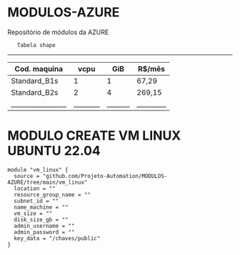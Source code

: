# MODULOS-AZURE
Repositório de módulos da AZURE

       Tabela shape
 ______________________________________________
 |  Cod. maquina   |  vcpu  |  GiB  |  R$/mês |
 | --------------- |------- | ----- | ------- |
 | Standard_B1s    | 1      | 1     |  67,29  |
 | Standard_B2s    | 2      | 4     | 269,15  |
 |_________________|________|_______|_________|

# MODULO CREATE VM LINUX UBUNTU 22.04
```
module "vm_linux" {
  source = "github.com/Projeto-Automation/MODULOS-AZURE/tree/main/vm_linux"
  location = ""
  resource_group_name = ""
  subnet_id = ""
  name_machine = ""
  vm_size = ""
  disk_size_gb = ""
  admin_username = ""
  admin_password = ""
  key_data = "/chaves/public"
}
```
